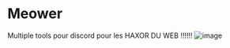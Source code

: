# Meower
Multiple tools pour discord pour les HAXOR DU WEB !!!!!!
![image](https://github.com/FauZaPespi/Meower/assets/160544435/6ddcdab1-e05a-4775-a076-3548b4d16165)
